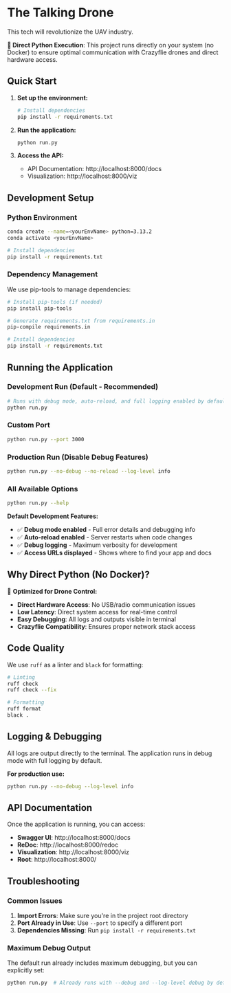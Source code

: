 # The Talking Drone

This tech will revolutionize the UAV industry.

**🚁 Direct Python Execution**: This project runs directly on your system (no Docker) to ensure optimal communication with Crazyflie drones and direct hardware access.

## Quick Start

1. **Set up the environment:**
   ```bash
   # Install dependencies
   pip install -r requirements.txt
   ```

2. **Run the application:**
   ```bash
   python run.py
   ```

3. **Access the API:**
   - API Documentation: http://localhost:8000/docs
   - Visualization: http://localhost:8000/viz

## Development Setup

### Python Environment

```bash
conda create --name=<yourEnvName> python=3.13.2
conda activate <yourEnvName>

# Install dependencies
pip install -r requirements.txt
```

### Dependency Management

We use pip-tools to manage dependencies:

```bash
# Install pip-tools (if needed)
pip install pip-tools

# Generate requirements.txt from requirements.in
pip-compile requirements.in

# Install dependencies
pip install -r requirements.txt
```

## Running the Application

### Development Run (Default - Recommended)
```bash
# Runs with debug mode, auto-reload, and full logging enabled by default
python run.py
```

### Custom Port
```bash
python run.py --port 3000
```

### Production Run (Disable Debug Features)
```bash
python run.py --no-debug --no-reload --log-level info
```

### All Available Options
```bash
python run.py --help
```

**Default Development Features:**
- ✅ **Debug mode enabled** - Full error details and debugging info
- ✅ **Auto-reload enabled** - Server restarts when code changes
- ✅ **Debug logging** - Maximum verbosity for development
- ✅ **Access URLs displayed** - Shows where to find your app and docs

## Why Direct Python (No Docker)?

🎯 **Optimized for Drone Control:**
- **Direct Hardware Access**: No USB/radio communication issues
- **Low Latency**: Direct system access for real-time control
- **Easy Debugging**: All logs and outputs visible in terminal
- **Crazyflie Compatibility**: Ensures proper network stack access

## Code Quality

We use `ruff` as a linter and `black` for formatting:

```bash
# Linting
ruff check
ruff check --fix

# Formatting
ruff format
black .
```

## Logging & Debugging

All logs are output directly to the terminal. The application runs in debug mode with full logging by default.

**For production use:**
```bash
python run.py --no-debug --log-level info
```

## API Documentation

Once the application is running, you can access:
- **Swagger UI**: http://localhost:8000/docs
- **ReDoc**: http://localhost:8000/redoc
- **Visualization**: http://localhost:8000/viz
- **Root**: http://localhost:8000/

## Troubleshooting

### Common Issues

1. **Import Errors**: Make sure you're in the project root directory
2. **Port Already in Use**: Use `--port` to specify a different port
3. **Dependencies Missing**: Run `pip install -r requirements.txt`

### Maximum Debug Output

The default run already includes maximum debugging, but you can explicitly set:
```bash
python run.py  # Already runs with --debug and --log-level debug by default
```